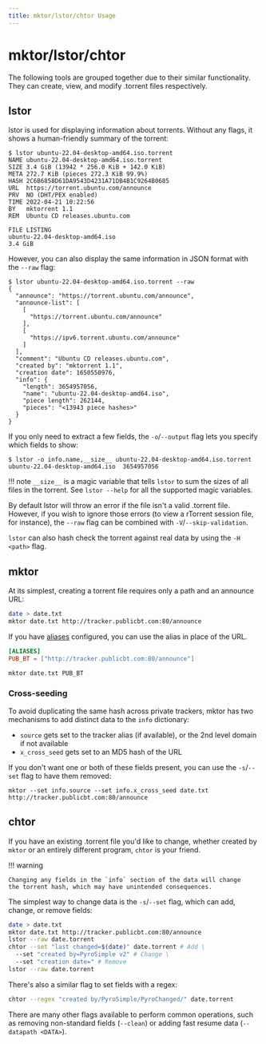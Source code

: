 ```yaml
---
title: mktor/lstor/chtor Usage
---
```

# mktor/lstor/chtor

The following tools are grouped together due to their similar
functionality. They can create, view, and modify .torrent files
respectively.

## lstor

lstor is used for displaying information about torrents. Without any
flags, it shows a human-friendly summary of the torrent:

```
$ lstor ubuntu-22.04-desktop-amd64.iso.torrent
NAME ubuntu-22.04-desktop-amd64.iso.torrent
SIZE 3.4 GiB (13942 * 256.0 KiB + 142.0 KiB)
META 272.7 KiB (pieces 272.3 KiB 99.9%)
HASH 2C6B6858D61DA9543D4231A71DB4B1C9264B0685
URL  https://torrent.ubuntu.com/announce
PRV  NO (DHT/PEX enabled)
TIME 2022-04-21 10:22:56
BY   mktorrent 1.1
REM  Ubuntu CD releases.ubuntu.com

FILE LISTING
ubuntu-22.04-desktop-amd64.iso                                         3.4 GiB
```

However, you can also display the same information in JSON format with
the `--raw` flag:

```
$ lstor ubuntu-22.04-desktop-amd64.iso.torrent --raw
{
  "announce": "https://torrent.ubuntu.com/announce",
  "announce-list": [
    [
      "https://torrent.ubuntu.com/announce"
    ],
    [
      "https://ipv6.torrent.ubuntu.com/announce"
    ]
  ],
  "comment": "Ubuntu CD releases.ubuntu.com",
  "created by": "mktorrent 1.1",
  "creation date": 1650550976,
  "info": {
    "length": 3654957056,
    "name": "ubuntu-22.04-desktop-amd64.iso",
    "piece length": 262144,
    "pieces": "<13943 piece hashes>"
  }
}
```

If you only need to extract a few fields, the `-o`/`--output` flag
lets you specify which fields to show:

```
$ lstor -o info.name,__size__ ubuntu-22.04-desktop-amd64.iso.torrent
ubuntu-22.04-desktop-amd64.iso	3654957056
```

!!! note
    `__size__` is a magic variable that tells `lstor` to sum the
    sizes of all files in the torrent. See `lstor --help` for all the
    supported magic variables.


By default lstor will throw an error if the file isn't a valid
.torrent file. However, if you wish to ignore those errors (to view a
rTorrent session file, for instance), the `--raw` flag can be combined
with `-V`/`--skip-validation`.

`lstor` can also hash check the torrent against real data by using the `-H <path>` flag.

## mktor

At its simplest, creating a torrent file requires only a path and an announce URL:

```bash
date > date.txt
mktor date.txt http://tracker.publicbt.com:80/announce
```

If you have [aliases](configuration.md#aliases) configured, you can
use the alias in place of the URL.

```toml title="config.toml"
[ALIASES]
PUB_BT = ["http://tracker.publicbt.com:80/announce"]
```
```bash
mktor date.txt PUB_BT
```

### Cross-seeding

To avoid duplicating the same hash across private trackers, mktor has
two mechanisms to add distinct data to the `info` dictionary:

* `source` gets set to the tracker alias (if available), or the 2nd
  level domain if not available
* `x_cross_seed` gets set to an MD5 hash of the URL

If you don't want one or both of these fields present, you can use the
`-s`/`--set` flag to have them removed:

```
mktor --set info.source --set info.x_cross_seed date.txt http://tracker.publicbt.com:80/announce
```

## chtor

If you have an existing .torrent file you'd like to change, whether
created by `mktor` or an entirely different program, `chtor` is your
friend.

!!! warning

    Changing any fields in the `info` section of the data will change
    the torrent hash, which may have unintended consequences.

The simplest way to change data is the `-s`/`--set` flag, which can
add, change, or remove fields:

```bash
date > date.txt
mktor date.txt http://tracker.publicbt.com:80/announce
lstor --raw date.torrent
chtor --set "last changed=$(date)" date.torrent # Add \
  --set "created by=PyroSimple v2" # Change \
  --set "creation date=" # Remove
lstor --raw date.torrent
```

There's also a similar flag to set fields with a regex:

```bash
chtor --regex "created by/PyroSimple/PyroChanged/" date.torrent
```

There are many other flags available to perform common operations, such as
removing non-standard fields (`--clean`) or adding fast resume data
(`--datapath <DATA>`).
